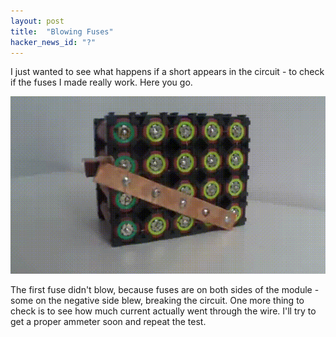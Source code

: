 ```yaml
---
layout: post
title:  "Blowing Fuses"
hacker_news_id: "?"
---
```


I just wanted to see what happens if a short appears in the circuit - to check if the fuses I made really work. Here you go.

![Blowing fuses](/i/blowing-fuses.gif)

The first fuse didn't blow, because fuses are on both sides of the module - some on the negative side blew, breaking the circuit. One more thing to check is to see how much current actually went through the wire. I'll try to get a proper ammeter soon and repeat the test.
